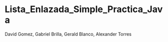 # Lista_Enlazada_Simple_Practica_Java
 David Gomez, Gabriel Brilla, Gerald Blanco, Alexander Torres
